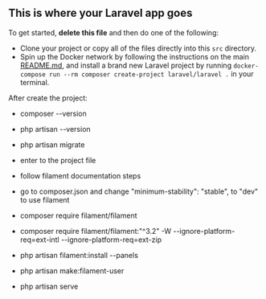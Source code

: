 ## This is where your Laravel app goes

To get started, **delete this file** and then do one of the following:

- Clone your project or copy all of the files directly into this `src` directory.
- Spin up the Docker network by following the instructions on the main [README.md](../README.md), and install a brand new Laravel project by running `docker-compose run --rm composer create-project laravel/laravel .` in your terminal.


After create the project:

- composer --version
- php artisan --version
- php artisan migrate

- enter to the project file
- follow filament documentation steps
- go to composer.json and change "minimum-stability": "stable", to "dev" to use filament
- composer require filament/filament 
- composer require filament/filament:"^3.2" -W --ignore-platform-req=ext-intl --ignore-platform-req=ext-zip
- php artisan filament:install --panels
- php artisan make:filament-user
- php artisan serve



